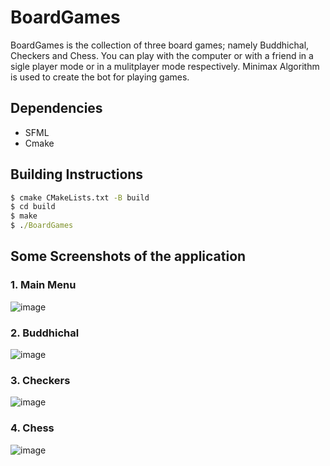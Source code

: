 # BoardGames

BoardGames is the collection of three board games; namely Buddhichal, Checkers and Chess.
You can play with the computer or with a friend in a sigle player mode or in a mulitplayer mode respectively.
Minimax Algorithm is used to create the bot for playing games.

## Dependencies
  - SFML
  - Cmake
  
## Building Instructions

```bat
$ cmake CMakeLists.txt -B build
$ cd build
$ make
$ ./BoardGames
```
  
## Some Screenshots of the application

### 1. Main Menu
![image](https://user-images.githubusercontent.com/64474508/216642273-badea87d-1d87-427d-85d5-9614c56123a4.png)

### 2. Buddhichal
![image](https://user-images.githubusercontent.com/64474508/216642584-aa251822-c7e8-4d31-9942-078887a9c511.png)

### 3. Checkers
![image](https://user-images.githubusercontent.com/64474508/216642629-376c8bd0-321f-4874-9f95-c534ff2b67a5.png)

### 4. Chess
![image](https://user-images.githubusercontent.com/64474508/216642681-47d93d76-8295-4436-a540-ec94458a7663.png)
